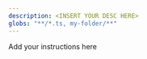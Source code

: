 ```yaml
---
description: <INSERT YOUR DESC HERE>
globs: "**/*.ts, my-folder/**"
---
```


Add your instructions here

